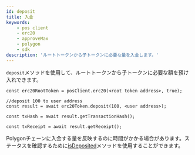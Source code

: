 ```yaml
---
id: deposit
title: 入金
keywords:
    - pos client
    - erc20
    - approveMax
    - polygon
    - sdk
description: 'ルートトークンから子トークンに必要な量を入金します。'
---
```


`deposit`メソッドを使用して、ルートトークンから子トークンに必要な額を預け入れできます。

```
const erc20RootToken = posClient.erc20(<root token address>, true);

//deposit 100 to user address
const result = await erc20Token.deposit(100, <user address>);

const txHash = await result.getTransactionHash();

const txReceipt = await result.getReceipt();

```

Polygonチェーンに入金する量を反映するのに時間がかかる場合があります。ステータスを確認するために[isDeposited](/docs/develop/ethereum-polygon/matic-js/pos/is-deposited)メソッドを使用することができます。
